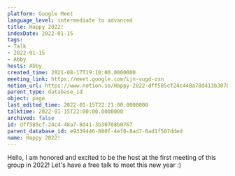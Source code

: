 ```yaml
---
platform: Google Meet
language_level: intermediate to advanced
title: Happy 2022!
indexDate: 2022-01-15
tags:
- Talk
- 2022-01-15
- Abby
hosts: Abby
created_time: 2021-08-17T19:10:00.0000000
meeting_link: https://meet.google.com/ijn-vugd-osn
notion_url: https://www.notion.so/Happy-2022-dff585cf24c448a78d413b30708b0767
parent_type: database_id
object: page
last_edited_time: 2022-01-15T22:21:00.0000000
talktime: 2022-01-15T22:00:00.0000000
archived: false
id: dff585cf-24c4-48a7-8d41-3b30708b0767
parent_database_id: e9339446-880f-4ef0-8ad7-8ad1f507dded
name: Happy 2022!
---
```


Hello, I am honored and excited to be the host at the first meeting of this group in 2022! Let's have a free talk to meet this new year :)





